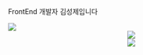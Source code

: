 <p>FrontEnd 개발자 김성제입니다</p>
  <a align="center" href="https://velog.io/@sung-je-kim">
    <img src="https://velog-readme-stats.vercel.app/api/badge?name=sung-je-kim" />
  </a>
<div align="center">
  <a href="https://github.com/anuraghazra/github-readme-stats">
    <img src="https://github-readme-stats.vercel.app/api?username=tjdwp0211" />
  </a>
  <br />
  <a href="https://opgc.me/#/users/tjdwp0211" target="_blank">
    <img src="https://api.opgc.me/githubs/users/tjdwp0211/tag/?theme=basic" />
  </a>
</div>
